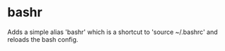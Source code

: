 # bashr
Adds a simple alias 'bashr' which is a shortcut to 'source ~/.bashrc' and reloads the bash config.
